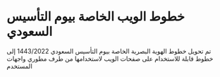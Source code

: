 # خطوط الويب الخاصة بيوم التأسيس السعودي

تم تحويل خطوط الهوية البصرية الخاصة بيوم التأسيس السعودي 1443/2022
إلى خطوط قابلة للاستخدام على صفحات الويب لاستخدامها من طرف مطوري واجهات المستخدم
